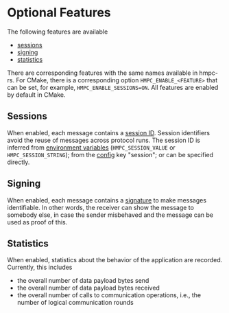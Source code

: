 # Optional Features

The following features are available

- [sessions](#sessions)
- [signing](#signing)
- [statistics](#statistics)

There are corresponding features with the same names available in hmpc-rs.
For CMake, there is a corresponding option `HMPC_ENABLE_<FEATURE>` that can be set, for example, `HMPC_ENABLE_SESSIONS=ON`.
All features are enabled by default in CMake.


## Sessions

When enabled, each message contains a [session ID](networking.md#optional-session-id).
Session identifiers avoid the reuse of messages across protocol runs.
The session ID is inferred from [environment variables](networking.md#environment-variables) (`HMPC_SESSION_VALUE` or `HMPC_SESSION_STRING`); from the [config](networking.md#config) key "session"; or can be specified directly.


## Signing

When enabled, each message contains a [signature](networking.md#optional-signature) to make messages identifiable.
In other words, the receiver can show the message to somebody else, in case the sender misbehaved and the message can be used as proof of this.


## Statistics

When enabled, statistics about the behavior of the application are recorded.
Currently, this includes

- the overall number of data payload bytes send
- the overall number of data payload bytes received
- the overall number of calls to communication operations, i.e., the number of logical communication rounds
